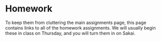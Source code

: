 # Homework

To keep them from cluttering the main assignments page, this page contains links to all of the homework assignments. We will usually begin these in class on Thursday, and you will turn them in on Sakai.

```{tableofcontents}
```